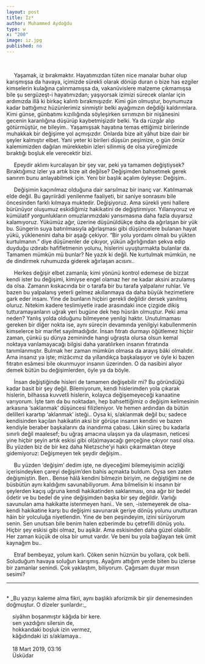 ```yaml
---
layout: post
title: İz*
author: Muhammed Aydoğdu
type: w
x: "200"
image: iz.jpg
published: no
---
```


<br/>

&nbsp;&nbsp;&nbsp;&nbsp; Yaşamak, iz bırakmaktır. Hayatımızdan tüten nice manalar buhar olup karışmışsa da havaya, içimizde sürekli olarak dönüp duran o bize has ezgiler kimselerin kulağına çalınmamışsa da, vakanüvislere malzeme çıkmamışsa bile şu sergüzeşt-i hayatımızdan; yaşıyorsak izimizi sürecek olanlar için ardımızda illâ ki birkaç kalıntı bırakmışızdır. Kimi gün olmuştur, boynumuza kadar battığımız hüzünlerimiz sinmiştir belki ayağımızın değdiği kaldırımlara. Kimi günse, günbatımı kızıllığında söyleşirken sırrımızın bir nişânesini gecenin karanlığına düşürüp kaybetmişizdir belki. Ya da rüzgâr alıp götürmüştür, ne bileyim.. Yaşamışsak hayatına temas ettiğimiz birilerinde muhakkak bir değişime yol açmışızdır. Onlarda bize ait yâhut bize dair bir şeyler kalmıştır elbet. Yani yeter ki birileri düşsün peşimize, o gün ömür kalemimizden dağılan mürekkebin izleri silinmiş de olsa yüreğimizde bıraktığı boşluk ele verecektir bizi.

&nbsp;&nbsp;&nbsp;&nbsp; Epeydir aklımı kurcalayan bir şey var, peki ya tamamen değiştiysek? Bıraktığımız izler ya artık bize ait değilse? Değişimden bahsetmek gerek sanırım bunu anlayabilmek için. Yeni bir başlık açalım öyleyse: Değişim..

&nbsp;&nbsp;&nbsp;&nbsp; Değişimin kaçınılmaz olduğuna dair sarsılmaz bir inanç var. Katılmamak elde değil. Bu gayriirâdi yenilenme faaliyeti, bir saniye sonrasını bile öncesinden farklı kılmaya muktedir. Değişiyoruz. Ama sürekli yeni hallere bürünüyor oluşumuz eskidiğimiz hakikatini de değiştirmiyor. Yıllanıyoruz ve kümülatif yorgunlukların omuzlarımızdaki yansımasına daha fazla duyarsız kalamıyoruz. Yükümüz ağır, üzerine düşünüldükçe daha da ağırlaşan bir yük bu. Süngerin suya batırılmasıyla ağırlaşması gibi düşüncelere bulanan hayat yükü, yüklenenini daha bir aşağı çekiyor. “Bir yolu yordamı olmalı bu yükten kurtulmanın.” diye düşünenler de çıkıyor, yükün ağırlığından şekva edip duyduğu ızdırabı hafifletmenin yolunu, hislerini uyuşturmakta bulanlar da. Tamamen mümkün mü bunlar? Ne yazık ki değil. Ne kurtulmak mümkün, ne de dindirmek ruhumuzda giderek ağırlaşan acısını..

&nbsp;&nbsp;&nbsp;&nbsp; Herkes değişir elbet zamanla; kimi yönünü kontrol edemese de bizzat kendi ister bu değişimi, kimiyse engel olamaz her ne kadar aksini arzulamış da olsa. Zamanın kıskacında bir o tarafa bir bu tarafa yalpalanır ruhlar. Ve bazen bu yalpalanış yeterli gelmez akıllanmaya da daha büyük hezimetlere gark eder insanı. Yine de bunların hiçbiri gerekli değildir dersek yanılmış oluruz. Nitekim kadere teslimiyetle irade arasındaki ince çizgide dikiş tutturamayanların uğrak yeri bugüne dek hep hüsrân olmuştur. Peki ama neden? Yanlış yolda olduğunu bilmeyene yenilgi haktır. Unutulmaması gereken bir diğer nokta ise, aynı sürecin devamında yenilgiyi kabullenmenin kimselerce bir marifet sayılmadığıdır. İnsan fıtratı durmayı öğütlemez hiçbir zaman, çünkü şu dünya zemininde hangi uğraşta olursa olsun kemal noktaya varılamayacağı bilgisi daha yaratılırken insanın fıtratında tanımlanmıştır. Bulmak her zaman mümkün olmasa da arayış bâki olmalıdır. Ama insanız ya işte; mizâcımız da yıllandıkça başkalaşıyor ve öyle ki bazen fıtratın esâmesi bile okunmuyor insanın üzerinden. O da nasibini alıyor demek bütün bu değişimlerden, öyle ya da böyle.

&nbsp;&nbsp;&nbsp;&nbsp; İnsan değiştiğinde hisleri de tamamen değişebilir mi? Bu göründüğü kadar basit bir şey değil. Bilemiyorum, kendi hislerimden yola çıkarak hislerin, bilhassa kuvvetli hislerin, kolayca değişemeyeceği kanaatine varıyorum. İşte tam da bu noktadan, hep bahsettiğimiz o değişim kelimesinin arkasına ‘saklanmak’ düşüncesi filizleniyor. Ve hemen ardından da bütün delilleri karartıp ‘aklanmak’ isteği.. Oysa ki, s/aklanmak değil bu; sadece kendisinden kaçılan hakikatin aksi bir görüşe insanın kendini ve bazen kendiyle beraber başkalarını da inandırma çabası. Lâkin süreç bu kadarla sınırlı değil maalesef; bu uğraş amacına ulaşsın ya da ulaşmasın, neticesi yine hiçbir şeyin artık eskisi gibi ol(a)mayacağı gerçeğine çıkıyor nasıl olsa. Bu yüzden biz de bir kez daha Nietzsche’yi haklı çıkarmaktan öteye gidemiyoruz: Değişmeyen tek şeydir değişim..

&nbsp;&nbsp;&nbsp;&nbsp; Bu yüzden ‘değişim’ dedim işte, ne diyeceğimi bilemeyişimin acizliği içerisindeyken çareyi değişim’den bahis açmakta buldum. Oysa sen zaten değişmiştin. Ben.. Bense hâlâ kendini bilmezin biriyim, ne değiştiğimi ne de büsbütün aynı kaldığımı savunabiliyorum. Ama bilmelisin ki insanın bir şeylerden kaçış uğruna kendi hakikatinden saklanması, ona ağır bir bedel ödetir ve bu bedel de yine değişimden başka bir şey değildir. Varlığı savunulan ama hakikatte istenmeyen hani.. Ve sen, -istemeyerek de olsa- kendi hakikatine karşı bu değişimi savunarak geriye dönüş yolunu unutturan hâin bir yolculuğa niyetlendin. Yine de ben peşindeyim, izini sürüyorum senin. Sen unutsan bile benim halen ezberimde bu çetrefilli dönüş yolu. Hiçbir şey eskisi gibi olmaz, bu aşikâr. Ama eskisinden daha güzel olabilir. Her zaman küçük de olsa bir umut vardır. Ve beni bu yola bağlayan tek ümit kaynağım bu..

&nbsp;&nbsp;&nbsp;&nbsp; Etraf bembeyaz, yolum karlı. Çöken senin hüznün bu yollara, çok belli. Soluduğum havaya soluğun karışmış. Ayağımı attığım yerde biten bu izlerse bir zamanlar senindi. Çok yaklaştım, biliyorum. Çağırsam duyar mısın sesimi?

---
<br/>
 * _Bu yazıyı kaleme alma fikri, aynı başlıklı aforizmik bir şiir denemesinden doğmuştur. O dizeler şunlardır:_

&nbsp;&nbsp;&nbsp; siyâhın boşanmıştır kâğıda bir kere.  
&nbsp;&nbsp;&nbsp; sen yazdığını silersin de,  
&nbsp;&nbsp;&nbsp; hokkandaki boşluk izin vermez,  
&nbsp;&nbsp;&nbsp; kâğıdındaki izi s/aklamaya..  
<br/>
&nbsp;&nbsp;&nbsp; 18 Mart 2019, 03:16  
&nbsp;&nbsp;&nbsp; Üsküdar  
